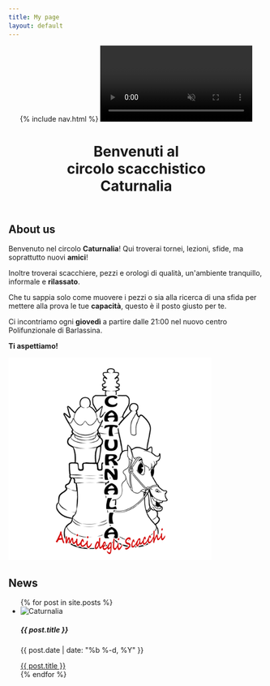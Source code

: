 ```yaml
---
title: My page
layout: default
---
```


<!doctype html>
<html>    
<header class="header">
        {% include nav.html %}
        <!-- Video background-->
        <video id="videoBG" playsinline autoplay muted loop>
            <source type="video/mp4" src="assets/img/Chess_Video_Background_hd.mp4" />
            <source type="video/webm" src="assets/img/Chess_Video_Background_hd.webm" />
        </video>
        <!-- Main Text-->
        <h1 class="header-main-text" data-aos="fade-zoom-in"
     data-aos-easing="ease-in-back"
     data-aos-delay="100"
     data-aos-offset="0">
            Benvenuti al <br> circolo scacchistico <br> Caturnalia
        </h1>
    </header>
       <section id="about" class="about-section" data-aos="fade-left">
        <h1>About us</h1>
        <div class="about-div">
        <section id ="about-description">
            <section class="about-p" data-aos="fade-left">
            <p>Benvenuto nel circolo <strong>Caturnalia</strong>! Qui troverai tornei, lezioni, sfide, ma soprattutto nuovi <strong>amici</strong>!</p>
            <p>Inoltre troverai scacchiere, pezzi e orologi di qualità, un'ambiente tranquillo, informale e <strong>rilassato</strong>.</p>
            <p>Che tu sappia solo come muovere i pezzi o sia alla ricerca di una sfida per mettere alla prova le tue <strong>capacità</strong>, questo è il posto giusto per te.</p>
            <p>Ci incontriamo ogni <strong>giovedì</strong> a partire dalle 21:00 nel nuovo centro Polifunzionale di Barlassina.</p>
            <p><strong>Ti aspettiamo!</strong></p>
            </section>
        </section>
        <section class="about-logo" data-aos="fade-right">
            <img src="assets/img/logo.png" width="400" height="400">
        </section>
        </div>
       </section>
       <div class="news-div"> 
<section id="news" class="news-section" data-aos="zoom-in-up"> 
  <h1>News</h1>
<ul class="news-ul">
    {% for post in site.posts %}
    <li>
    <div class="card" style="width: 18rem;">
  <img class="card-img-top" src="assets/img/logoTORNEO.png" alt="Caturnalia">
  <div class="card-body">
    <h5 class="card-title">{{ post.title }}</h5>
    <p class="card-text">{{ post.date | date: "%b %-d, %Y" }}</p>
       <a href="{{ post.url }}" class="btn btn-primary">{{ post.title }}</a>
  </div>
</div>  
    </li>
    {% endfor %}
</ul>  
</section>
</div> 
</html>
